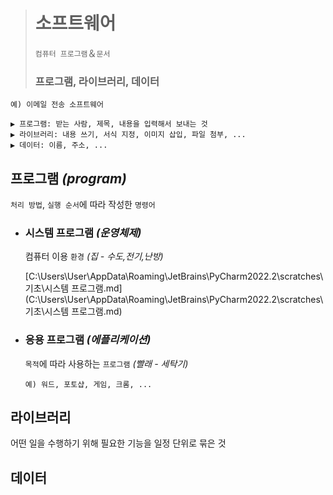 ># 소프트웨어
>`컴퓨터 프로그램`＆`문서`
>### 프로그램, 라이브러리, 데이터
```angular2html
예) 이메일 전송 소프트웨어

▶ 프로그램: 받는 사람, 제목, 내용을 입력해서 보내는 것
▶ 라이브러리: 내용 쓰기, 서식 지정, 이미지 삽입, 파일 첨부, ...
▶ 데이터: 이름, 주소, ...
```

## 프로그램 *(program)*
`처리 방법`, `실행 순서`에 따라 작성한 `명령어`

+ ### 시스템 프로그램 *(운영체제)*
    컴퓨터 이용 `환경` *(집 - 수도,전기,난방)*

    [C:\Users\User\AppData\Roaming\JetBrains\PyCharm2022.2\scratches\기초\시스템 프로그램.md](C:\Users\User\AppData\Roaming\JetBrains\PyCharm2022.2\scratches\기초\시스템 프로그램.md)

+ ### 응용 프로그램 *(에플리케이션)*
    `목적`에 따라 사용하는 `프로그램` *(빨래 - 세탁기)*
    ```
    예) 워드, 포토샵, 게임, 크롬, ...
    ```
  
## 라이브러리
  어떤 일을 수행하기 위해 필요한 기능을 일정 단위로 묶은 것

## 데이터
